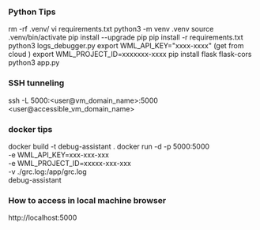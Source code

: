 ### Python Tips
rm -rf .venv/
vi requirements.txt
python3 -m venv .venv
source .venv/bin/activate
pip install --upgrade pip
pip install -r requirements.txt
python3 logs_debugger.py
export WML_API_KEY="xxxx-xxxx" (get from cloud )
export WML_PROJECT_ID=xxxxxxx-xxxx
pip install flask flask-cors
python3 app.py 

### SSH tunneling
  ssh -L 5000:<user@vm_domain_name>:5000 <user@accessible_vm_domain_name>

### docker tips
docker build -t debug-assistant .
docker run -d -p 5000:5000 \
  -e WML_API_KEY=xxx-xxx-xxx \
  -e WML_PROJECT_ID=xxxxx-xxx-xxx \
  -v ./grc.log:/app/grc.log \
  debug-assistant

### How to access in local machine browser
http://localhost:5000


